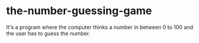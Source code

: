 # the-number-guessing-game
It's a program where the computer thinks a number in between 0 to 100 and the user has to guess the number. 
